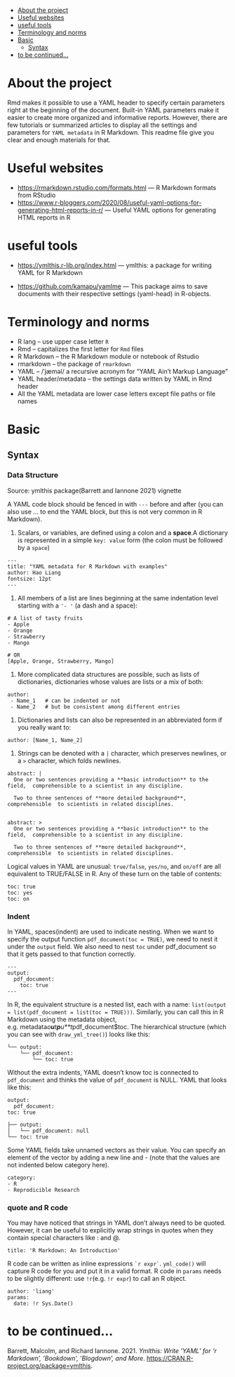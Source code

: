 -   [About the project](#about-the-project)
-   [Useful websites](#useful-websites)
-   [useful tools](#useful-tools)
-   [Terminology and norms](#terminology-and-norms)
-   [Basic](#basic)
    -   [Syntax](#syntax)
-   [to be continued…](#to-be-continued)

# About the project

Rmd makes it possible to use a YAML header to specify certain parameters
right at the beginning of the document. Built-in YAML parameters make it
easier to create more organized and informative reports. However, there
are few tutorials or summarized articles to display all the settings and
parameters for `YAML metadata` in R Markdown. This readme file give you
clear and enough materials for that.

# Useful websites

-   <https://rmarkdown.rstudio.com/formats.html> — R Markdown formats
    from RStudio
-   <https://www.r-bloggers.com/2020/08/useful-yaml-options-for-generating-html-reports-in-r/>
    — Useful YAML options for generating HTML reports in R

# useful tools

-   <https://ymlthis.r-lib.org/index.html> — ymlthis: a package for
    writing YAML for R Markdown

-   <https://github.com/kamapu/yamlme> — This package aims to save
    documents with their respective settings (yaml-head) in R-objects.

# Terminology and norms

-   R lang – use upper case letter `R`
-   Rmd – capitalizes the first letter for `Rmd` files
-   R Markdown – the R Markdown module or notebook of Rstudio
-   rmarkdown – the package of `rmarkdown`
-   YAML – /ˈjæməl/ a recursive acronym for “YAML Ain’t Markup Language”
-   YAML header/metadata – the settings data written by YAML in Rmd
    header
-   All the YAML metadata are lower case letters except file paths or
    file names

# Basic

## Syntax

### Data Structure

Source: ymlthis package(Barrett and Iannone 2021) vignette

A YAML code block should be fenced in with `---` before and after (you
can also use … to end the YAML block, but this is not very common in R
Markdown).

1.  Scalars, or variables, are defined using a colon and a **space**.A
    dictionary is represented in a simple `key: value` form (the colon
    must be followed by a `space`)

<!-- -->

    ---
    title: "YAML metadata for R Markdown with examples"
    author: Hao Liang
    fontsize: 12pt
    ---

1.  All members of a list are lines beginning at the same indentation
    level starting with a `'- '` (a dash and a space):

<!-- -->

    # A list of tasty fruits
    - Apple
    - Orange
    - Strawberry
    - Mango

    # OR
    [Apple, Orange, Strawberry, Mango]

1.  More complicated data structures are possible, such as lists of
    dictionaries, dictionaries whose values are lists or a mix of both:

<!-- -->

    author:
     - Name_1   # can be indented or not
     - Name_2   # but be consistent among different entries

1.  Dictionaries and lists can also be represented in an abbreviated
    form if you really want to:

<!-- -->

    author: [Name_1, Name_2]

1.  Strings can be denoted with a `|` character, which preserves
    newlines, or a `>` character, which folds newlines.

<!-- -->

    abstract: |
      One or two sentences providing a **basic introduction** to the field,  comprehensible to a scientist in any discipline.
      
      Two to three sentences of **more detailed background**, comprehensible  to scientists in related disciplines.

      
    abstract: >
      One or two sentences providing a **basic introduction** to the field,  comprehensible to a scientist in any discipline.
      
      Two to three sentences of **more detailed background**, comprehensible  to scientists in related disciplines.

Logical values in YAML are unusual: `true/false`, `yes/no`, and `on/off`
are all equivalent to TRUE/FALSE in R. Any of these turn on the table of
contents:

    toc: true
    toc: yes
    toc: on

### Indent

In YAML, spaces(indent) are used to indicate nesting. When we want to
specify the output function `pdf_document(toc = TRUE)`, we need to nest
it under the `output` field. We also need to nest `toc` under
pdf\_document so that it gets passed to that function correctly.

    ---
    output:
      pdf_document:
        toc: true
    ---

In R, the equivalent structure is a nested list, each with a name:
`list(output = list(pdf_document = list(toc = TRUE)))`. Similarly, you
can call this in R Markdown using the metadata object,
e.g. metadata*o**u**t**p**u**t*pdf\_document$toc. The hierarchical
structure (which you can see with `draw_yml_tree()`) looks like this:

    └── output:
        └── pdf_document:
            └── toc: true

Without the extra indents, YAML doesn’t know toc is connected to
`pdf_document` and thinks the value of `pdf_document` is NULL. YAML that
looks like this:

    output:
      pdf_document:
    toc: true

    ├── output:
    │   └── pdf_document: null
    └── toc: true

Some YAML fields take unnamed vectors as their value. You can specify an
element of the vector by adding a new line and - (note that the values
are not indented below category here).

    category:
    - R
    - Reprodicible Research

### quote and R code

You may have noticed that strings in YAML don’t always need to be
quoted. However, it can be useful to explicitly wrap strings in quotes
when they contain special characters like : and @.

    title: 'R Markdown: An Introduction'

R code can be written as inline expressions `` `r expr` ``. `yml_code()`
will capture R code for you and put it in a valid format. R code in
`params` needs to be slightly different: use `!r`(e.g. `!r expr`) to
call an R object.

    author: 'liang'
    params:
      date: !r Sys.Date()

# to be continued…

Barrett, Malcolm, and Richard Iannone. 2021. *Ymlthis: Write ’YAML’ for
’r Markdown’, ’Bookdown’, ’Blogdown’, and More*.
<https://CRAN.R-project.org/package=ymlthis>.
